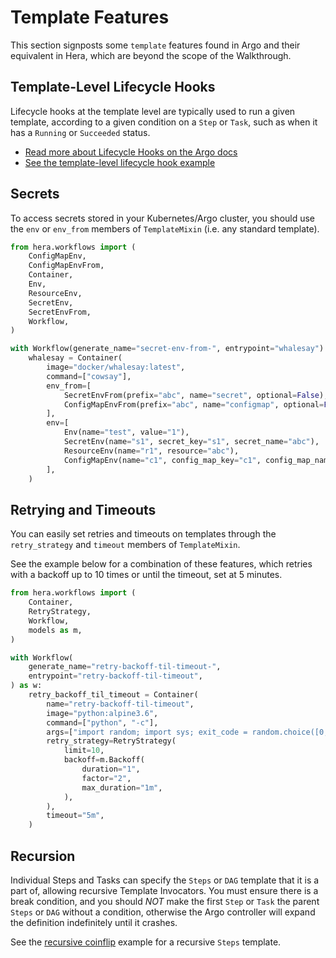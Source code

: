 # Template Features

This section signposts some `template` features found in Argo and their equivalent in Hera, which are beyond the scope of the Walkthrough.

## Template-Level Lifecycle Hooks

Lifecycle hooks at the template level are typically used to run a given template, according to a given condition on a
`Step` or `Task`, such as when it has a `Running` or `Succeeded` status.

* [Read more about Lifecycle Hooks on the Argo docs](https://argoproj.github.io/argo-workflows/lifecyclehook/)
* [See the template-level lifecycle hook example](../examples/workflows/upstream/life_cycle_hooks_tmpl_level.md)

## Secrets

To access secrets stored in your Kubernetes/Argo cluster, you should use the `env` or `env_from` members of
`TemplateMixin` (i.e. any standard template).

```py
from hera.workflows import (
    ConfigMapEnv,
    ConfigMapEnvFrom,
    Container,
    Env,
    ResourceEnv,
    SecretEnv,
    SecretEnvFrom,
    Workflow,
)

with Workflow(generate_name="secret-env-from-", entrypoint="whalesay") as w:
    whalesay = Container(
        image="docker/whalesay:latest",
        command=["cowsay"],
        env_from=[
            SecretEnvFrom(prefix="abc", name="secret", optional=False),
            ConfigMapEnvFrom(prefix="abc", name="configmap", optional=False),
        ],
        env=[
            Env(name="test", value="1"),
            SecretEnv(name="s1", secret_key="s1", secret_name="abc"),
            ResourceEnv(name="r1", resource="abc"),
            ConfigMapEnv(name="c1", config_map_key="c1", config_map_name="abc"),
        ],
    )
```

## Retrying and Timeouts

You can easily set retries and timeouts on templates through the `retry_strategy` and `timeout` members of `TemplateMixin`.

See the example below for a combination of these features, which retries with a backoff up to 10 times or until the
timeout, set at 5 minutes.

```py
from hera.workflows import (
    Container,
    RetryStrategy,
    Workflow,
    models as m,
)

with Workflow(
    generate_name="retry-backoff-til-timeout-",
    entrypoint="retry-backoff-til-timeout",
) as w:
    retry_backoff_til_timeout = Container(
        name="retry-backoff-til-timeout",
        image="python:alpine3.6",
        command=["python", "-c"],
        args=["import random; import sys; exit_code = random.choice([0, 0, 0, 1]); sys.exit(exit_code)"],
        retry_strategy=RetryStrategy(
            limit=10,
            backoff=m.Backoff(
                duration="1",
                factor="2",
                max_duration="1m",
            ),
        ),
        timeout="5m",
    )
```

## Recursion

Individual Steps and Tasks can specify the `Steps` or `DAG` template that it is a part of, allowing recursive Template
Invocators. You must ensure there is a break condition, and you should *NOT* make the first `Step` or `Task` the parent
`Steps` or `DAG` without a condition, otherwise the Argo controller will expand the definition indefinitely until it
crashes.

See the [recursive coinflip](../examples/workflows/upstream/coinflip_recursive.md) example for a recursive `Steps`
template.
